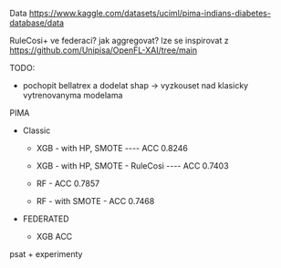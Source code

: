 Data https://www.kaggle.com/datasets/uciml/pima-indians-diabetes-database/data

RuleCosi+ ve federaci? jak aggregovat? lze se inspirovat z https://github.com/Unipisa/OpenFL-XAI/tree/main

TODO:

- pochopit bellatrex a dodelat shap -> vyzkouset nad klasicky vytrenovanyma modelama

PIMA

- Classic

  - XGB - with HP, SMOTE ---- ACC 0.8246
  - XGB - with HP, SMOTE - RuleCosi ---- ACC 0.7403

  - RF - ACC 0.7857
  - RF - with SMOTE - ACC 0.7468

- FEDERATED
  - XGB ACC

psat + experimenty
